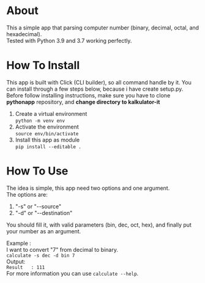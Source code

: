 # About
This a simple app that parsing computer number (binary, decimal, octal, and hexadecimal).  
Tested with Python 3.9 and 3.7 working perfectly.

# How To Install
This app is built with Click (CLI builder), so all command handle by it.
You can install through a few steps below, because i have create setup.py.
Before follow installing instructions, make sure you have to clone **pythonapp** repository, and
**change directory to kalkulator-it**

1. Create a virtual environment  
    ```python -m venv env```
2. Activate the environment  
    ```source env/bin/activate```
3. Install this app as module  
    ```pip install --editable .```

# How To Use
The idea is simple, this app need two options and one argument.  
The options are:
1. "-s" or "--source"
2. "-d" or "--destination"

You should fill it, with valid parameters (bin, dec, oct, hex), and finally put your number as an argument.

Example :  
I want to convert "7" from decimal to binary.  
```calculate -s dec -d bin 7```  
Output:  
```Result	: 111```  
For more information you can use ```calculate --help```.  